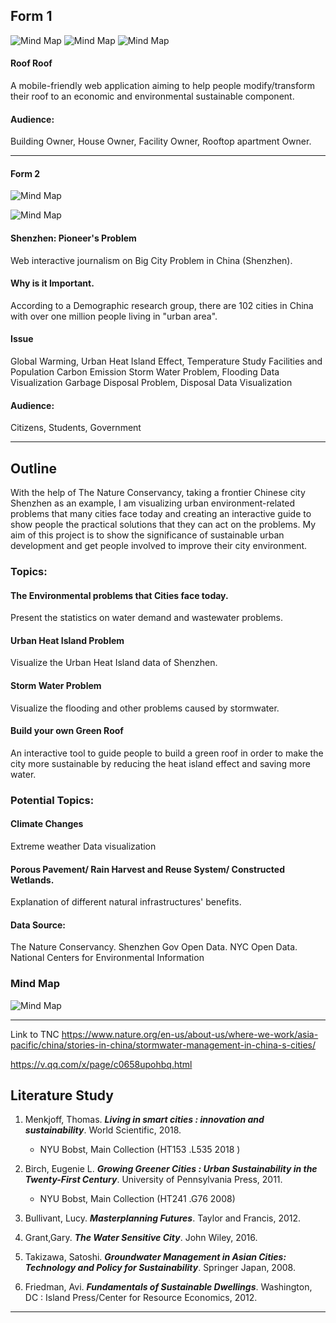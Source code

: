 ## Form 1
![Mind Map](https://github.com/shuvitRan/msdv-thesis/blob/master/Pics/roofroofPersona.jpg)
![Mind Map](https://github.com/shuvitRan/msdv-thesis/blob/master/Pics/roofroof_1.png)
![Mind Map](https://github.com/shuvitRan/msdv-thesis/blob/master/Pics/RoofRoofDiagram.jpeg)

#### Roof Roof
A mobile-friendly web application aiming to help people modify/transform their roof to an economic and environmental sustainable component.

#### Audience: 
Building Owner, House Owner, Facility Owner, Rooftop apartment Owner.

___

#### Form 2
![Mind Map](https://github.com/shuvitRan/msdv-thesis/blob/master/Pics/CityProblemDiagram.jpeg)

![Mind Map](https://github.com/shuvitRan/msdv-thesis/blob/master/Pics/landfill.jpg)

#### Shenzhen: Pioneer's Problem
Web interactive journalism on Big City Problem in China (Shenzhen). 

#### Why is it Important.
According to a Demographic research group, there are 102 cities in China with over one million people living in "urban area". 

#### Issue
Global Warming, Urban Heat Island Effect, Temperature Study
Facilities and Population
Carbon Emission
Storm Water Problem, Flooding Data Visualization
Garbage Disposal Problem, Disposal Data Visualization 

#### Audience: 
Citizens, Students, Government


___

## Outline
With the help of The Nature Conservancy, taking a frontier Chinese city Shenzhen as an example,  I am visualizing urban environment-related problems that many cities face today and creating an interactive guide to show people the practical solutions that they can act on the problems. My aim of this project is to show the significance of sustainable urban development and get people involved to improve their city environment.

### Topics:
#### The Environmental problems that Cities face today.
Present the statistics on water demand and wastewater problems.

#### Urban Heat Island Problem
Visualize the Urban Heat Island data of Shenzhen.

#### Storm Water Problem
Visualize the flooding and other problems caused by stormwater.

#### Build your own Green Roof
An interactive tool to guide people to build a green roof in order to make the city more sustainable by reducing the heat island effect and saving more water.   

### Potential Topics:   

#### Climate Changes
Extreme weather Data visualization

#### Porous Pavement/ Rain Harvest and Reuse System/ Constructed Wetlands.
Explanation of different natural infrastructures' benefits.

#### Data Source:
The Nature Conservancy.
Shenzhen Gov Open Data.
NYC Open Data.
National Centers for Environmental Information  

### Mind Map
![Mind Map](https://github.com/shuvitRan/msdv-thesis/blob/master/outline/MindMap.png)
___

Link to TNC
https://www.nature.org/en-us/about-us/where-we-work/asia-pacific/china/stories-in-china/stormwater-management-in-china-s-cities/

https://v.qq.com/x/page/c0658upohbq.html

## Literature Study

1. Menkjoff, Thomas. *__Living in smart cities : innovation and sustainability__*. World Scientific, 2018.

    * NYU Bobst, Main Collection (HT153 .L535 2018 )

2. Birch, Eugenie L. *__Growing Greener Cities : Urban Sustainability in the Twenty-First Century__*. University of Pennsylvania Press, 2011.

    * NYU Bobst, Main Collection  (HT241 .G76 2008)

3. Bullivant, Lucy. *__Masterplanning Futures__*. Taylor and Francis, 2012.

4. Grant,Gary. *__The Water Sensitive City__*. John Wiley, 2016.

5. Takizawa, Satoshi. *__Groundwater Management in Asian Cities: Technology and Policy for Sustainability__*. Springer Japan, 2008.

6. Friedman, Avi. *__Fundamentals of Sustainable Dwellings__*. Washington, DC : Island Press/Center for Resource Economics, 2012.

---
